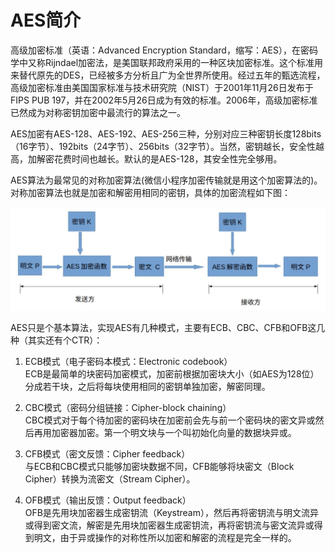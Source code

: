 # AES简介

高级加密标准（英语：Advanced Encryption Standard，缩写：AES），在密码学中又称Rijndael加密法，是美国联邦政府采用的一种区块加密标准。这个标准用来替代原先的DES，已经被多方分析且广为全世界所使用。经过五年的甄选流程，高级加密标准由美国国家标准与技术研究院（NIST）于2001年11月26日发布于FIPS PUB 197，并在2002年5月26日成为有效的标准。2006年，高级加密标准已然成为对称密钥加密中最流行的算法之一。

AES加密有AES-128、AES-192、AES-256三种，分别对应三种密钥长度128bits（16字节）、192bits（24字节）、256bits（32字节）。当然，密钥越长，安全性越高，加解密花费时间也越长。默认的是AES-128，其安全性完全够用。

AES算法为最常见的对称加密算法(微信小程序加密传输就是用这个加密算法的)。对称加密算法也就是加密和解密用相同的密钥，具体的加密流程如下图：

![aes](aes.png)

AES只是个基本算法，实现AES有几种模式，主要有ECB、CBC、CFB和OFB这几种（其实还有个CTR）：

1. ECB模式（电子密码本模式：Electronic codebook）<br>
    ECB是最简单的块密码加密模式，加密前根据加密块大小（如AES为128位）分成若干块，之后将每块使用相同的密钥单独加密，解密同理。

2. CBC模式（密码分组链接：Cipher-block chaining）<br>
    CBC模式对于每个待加密的密码块在加密前会先与前一个密码块的密文异或然后再用加密器加密。第一个明文块与一个叫初始化向量的数据块异或。

3. CFB模式（密文反馈：Cipher feedback）<br>
    与ECB和CBC模式只能够加密块数据不同，CFB能够将块密文（Block Cipher）转换为流密文（Stream Cipher）。

4. OFB模式（输出反馈：Output feedback）<br>
    OFB是先用块加密器生成密钥流（Keystream），然后再将密钥流与明文流异或得到密文流，解密是先用块加密器生成密钥流，再将密钥流与密文流异或得到明文，由于异或操作的对称性所以加密和解密的流程是完全一样的。